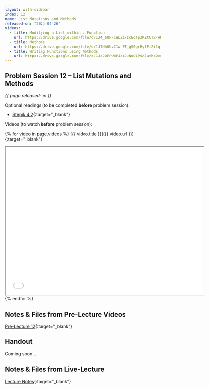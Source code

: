 ```yaml
---
layout: with-sidebar
index: 12
name: List Mutations and Methods
released-on: "2024-04-26"
videos:
  - title: Modifying a List within a Function
    url: https://drive.google.com/file/d/1J4_6QPFcWLZixzcEqTp3KZtCT2-ANSL8
  - title: Methods
    url: https://drive.google.com/file/d/1JINh8UvC1w-ET_gS0grRy1PiZi1qtMmw
  - title: Writing Functions using Methods
    url: https://drive.google.com/file/d/1Jc28PFwWPJooCxNxO1P9X5uvhpDcuCXL
---
```


## Problem Session 12 – List Mutations and Methods

_{{ page.released-on }}_

Optional readings (to be completed **before** problem session). 
- [Stepik 4.2](https://stepik.org/lesson/567182/step/1?unit=561455){:target="_blank"}

Videos (to watch **before** problem session):

{% for video in page.videos %}
[{{ video.title }}]({{ video.url }}){:target="_blank"}

<iframe src="{{ video.url }}/preview" width="640" height="480" allow="autoplay"></iframe>
{% endfor %}

## Notes & Files from Pre-Lecture Videos

[Pre-Lecture 12](https://github.com/ucsd-cse8a-sp24/ucsd-cse8a-sp24.github.io/tree/main/_pre-lectures/lecture-12){:target="_blank"}

## Handout

Coming soon...

## Notes & Files from Live-Lecture

[Lecture Notes](https://drive.google.com/drive/folders/144lm0FpaXURP4I5-zcZOnY--0IX0SoSi?usp=sharing){:target="_blank"}

